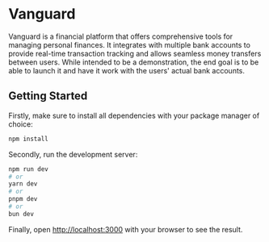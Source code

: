 # Vanguard
Vanguard is a financial platform that offers comprehensive tools for managing personal finances. It integrates with multiple bank accounts to provide real-time transaction tracking and allows seamless money transfers between users. While intended to be a demonstration, the end goal is to be able to launch it and have it work with the users' actual bank accounts.

## Getting Started
Firstly, make sure to install all dependencies with your package manager of choice:

```bash
npm install
```


Secondly, run the development server:

```bash
npm run dev
# or
yarn dev
# or
pnpm dev
# or
bun dev
```

Finally, open [http://localhost:3000](http://localhost:3000) with your browser to see the result.
